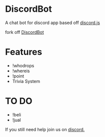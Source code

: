 # DiscordBot
A chat bot for discord app based off <a href="https://github.com/hydrabolt/discord.js/">discord.js</a>

fork off <a href="https://github.com/chalda/DiscordBot">DiscordBot</a>

# Features
- !whodrops
- !whereis
- !point
- Trivia System

# TO DO
- !beli
- !jual

If you still need help join us on [discord.](https://discordapp.com/invite/V73tWWE)
